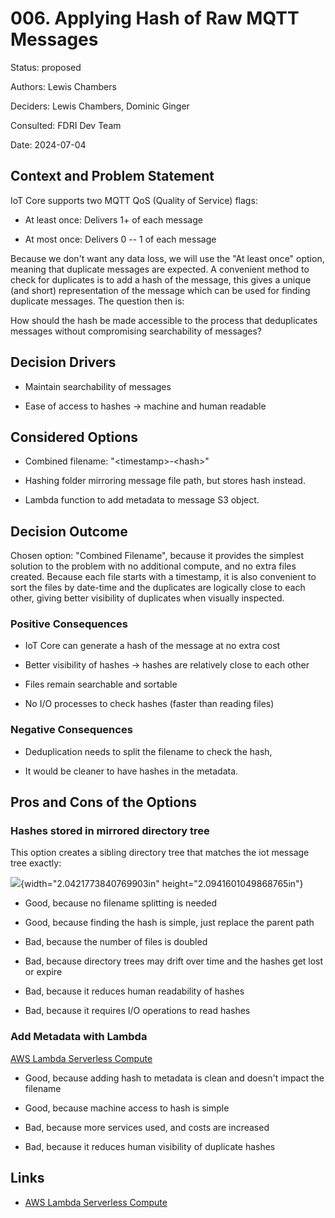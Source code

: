 # 006. Applying Hash of Raw MQTT Messages

Status: proposed

Authors: Lewis Chambers

Deciders: Lewis Chambers, Dominic Ginger

Consulted: FDRI Dev Team

Date: 2024-07-04

## Context and Problem Statement

IoT Core supports two MQTT QoS (Quality of Service) flags:

- At least once: Delivers 1+ of each message

- At most once: Delivers 0 -- 1 of each message

Because we don't want any data loss, we will use the "At least once"
option, meaning that duplicate messages are expected. A convenient
method to check for duplicates is to add a hash of the message, this
gives a unique (and short) representation of the message which can be
used for finding duplicate messages. The question then is:

How should the hash be made accessible to the process that deduplicates
messages without compromising searchability of messages?

## Decision Drivers

- Maintain searchability of messages

- Ease of access to hashes -\> machine and human readable

## Considered Options

- Combined filename: "\<timestamp\>-\<hash\>"

- Hashing folder mirroring message file path, but stores hash instead.

- Lambda function to add metadata to message S3 object.

## Decision Outcome

Chosen option: \"Combined Filename\", because it provides the simplest
solution to the problem with no additional compute, and no extra files
created. Because each file starts with a timestamp, it is also
convenient to sort the files by date-time and the duplicates are
logically close to each other, giving better visibility of duplicates
when visually inspected.

### Positive Consequences

- IoT Core can generate a hash of the message at no extra cost

- Better visibility of hashes -\> hashes are relatively close to each
  other

- Files remain searchable and sortable

- No I/O processes to check hashes (faster than reading files)

### Negative Consequences

- Deduplication needs to split the filename to check the hash,

- It would be cleaner to have hashes in the metadata.

## Pros and Cons of the Options

### Hashes stored in mirrored directory tree

This option creates a sibling directory tree that matches the iot
message tree exactly:

![](/media/image.png){width="2.0421773840769903in"
height="2.0941601049868765in"}

- Good, because no filename splitting is needed

- Good, because finding the hash is simple, just replace the parent path

- Bad, because the number of files is doubled

- Bad, because directory trees may drift over time and the hashes get
  lost or expire

- Bad, because it reduces human readability of hashes

- Bad, because it requires I/O operations to read hashes

### Add Metadata with Lambda

[AWS Lambda Serverless Compute](https://aws.amazon.com/lambda/)

- Good, because adding hash to metadata is clean and doesn't impact the
  filename

- Good, because machine access to hash is simple

- Bad, because more services used, and costs are increased

- Bad, because it reduces human visibility of duplicate hashes

## Links

- [AWS Lambda Serverless Compute](https://aws.amazon.com/lambda/)
